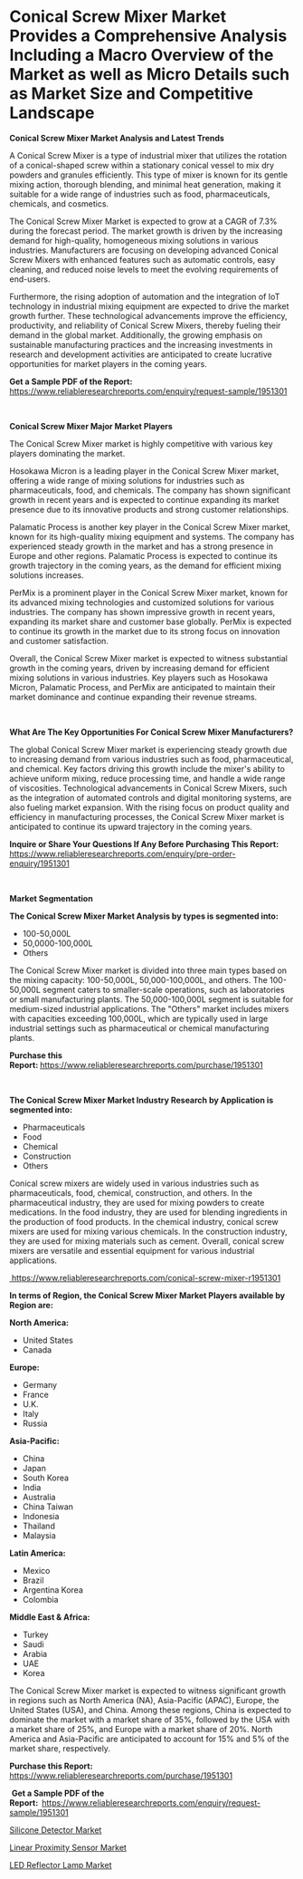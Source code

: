 <p><h1>Conical Screw Mixer Market Provides a Comprehensive Analysis Including a Macro Overview of the Market as well as Micro Details such as Market Size and Competitive Landscape</h1></p><p><strong>Conical Screw Mixer Market Analysis and Latest Trends</strong></p>
<p><p>A Conical Screw Mixer is a type of industrial mixer that utilizes the rotation of a conical-shaped screw within a stationary conical vessel to mix dry powders and granules efficiently. This type of mixer is known for its gentle mixing action, thorough blending, and minimal heat generation, making it suitable for a wide range of industries such as food, pharmaceuticals, chemicals, and cosmetics.</p><p>The Conical Screw Mixer Market is expected to grow at a CAGR of 7.3% during the forecast period. The market growth is driven by the increasing demand for high-quality, homogeneous mixing solutions in various industries. Manufacturers are focusing on developing advanced Conical Screw Mixers with enhanced features such as automatic controls, easy cleaning, and reduced noise levels to meet the evolving requirements of end-users.</p><p>Furthermore, the rising adoption of automation and the integration of IoT technology in industrial mixing equipment are expected to drive the market growth further. These technological advancements improve the efficiency, productivity, and reliability of Conical Screw Mixers, thereby fueling their demand in the global market. Additionally, the growing emphasis on sustainable manufacturing practices and the increasing investments in research and development activities are anticipated to create lucrative opportunities for market players in the coming years.</p></p>
<p><strong>Get a Sample PDF of the Report:&nbsp;</strong> <a href="https://www.reliableresearchreports.com/enquiry/request-sample/1951301">https://www.reliableresearchreports.com/enquiry/request-sample/1951301</a></p>
<p>&nbsp;</p>
<p><strong>Conical Screw Mixer Major Market Players</strong></p>
<p><p>The Conical Screw Mixer market is highly competitive with various key players dominating the market. </p><p>Hosokawa Micron is a leading player in the Conical Screw Mixer market, offering a wide range of mixing solutions for industries such as pharmaceuticals, food, and chemicals. The company has shown significant growth in recent years and is expected to continue expanding its market presence due to its innovative products and strong customer relationships.</p><p>Palamatic Process is another key player in the Conical Screw Mixer market, known for its high-quality mixing equipment and systems. The company has experienced steady growth in the market and has a strong presence in Europe and other regions. Palamatic Process is expected to continue its growth trajectory in the coming years, as the demand for efficient mixing solutions increases.</p><p>PerMix is a prominent player in the Conical Screw Mixer market, known for its advanced mixing technologies and customized solutions for various industries. The company has shown impressive growth in recent years, expanding its market share and customer base globally. PerMix is expected to continue its growth in the market due to its strong focus on innovation and customer satisfaction.</p><p>Overall, the Conical Screw Mixer market is expected to witness substantial growth in the coming years, driven by increasing demand for efficient mixing solutions in various industries. Key players such as Hosokawa Micron, Palamatic Process, and PerMix are anticipated to maintain their market dominance and continue expanding their revenue streams.</p></p>
<p>&nbsp;</p>
<p><strong>What Are The Key Opportunities For Conical Screw Mixer Manufacturers?</strong></p>
<p><p>The global Conical Screw Mixer market is experiencing steady growth due to increasing demand from various industries such as food, pharmaceutical, and chemical. Key factors driving this growth include the mixer's ability to achieve uniform mixing, reduce processing time, and handle a wide range of viscosities. Technological advancements in Conical Screw Mixers, such as the integration of automated controls and digital monitoring systems, are also fueling market expansion. With the rising focus on product quality and efficiency in manufacturing processes, the Conical Screw Mixer market is anticipated to continue its upward trajectory in the coming years.</p></p>
<p><strong>Inquire or Share Your Questions If Any Before Purchasing This Report:</strong> <a href="https://www.reliableresearchreports.com/enquiry/pre-order-enquiry/1951301">https://www.reliableresearchreports.com/enquiry/pre-order-enquiry/1951301</a></p>
<p>&nbsp;</p>
<p><strong>Market Segmentation</strong></p>
<p><strong>The Conical Screw Mixer Market Analysis by types is segmented into:</strong></p>
<p><ul><li>100-50,000L</li><li>50,0000-100,000L</li><li>Others</li></ul></p>
<p><p>The Conical Screw Mixer market is divided into three main types based on the mixing capacity: 100-50,000L, 50,000-100,000L, and others. The 100-50,000L segment caters to smaller-scale operations, such as laboratories or small manufacturing plants. The 50,000-100,000L segment is suitable for medium-sized industrial applications. The "Others" market includes mixers with capacities exceeding 100,000L, which are typically used in large industrial settings such as pharmaceutical or chemical manufacturing plants.</p></p>
<p><strong>Purchase this Report:&nbsp;</strong><a href="https://www.reliableresearchreports.com/purchase/1951301">https://www.reliableresearchreports.com/purchase/1951301</a></p>
<p>&nbsp;</p>
<p><strong>The Conical Screw Mixer Market Industry Research by Application is segmented into:</strong></p>
<p><ul><li>Pharmaceuticals</li><li>Food</li><li>Chemical</li><li>Construction</li><li>Others</li></ul></p>
<p><p>Conical screw mixers are widely used in various industries such as pharmaceuticals, food, chemical, construction, and others. In the pharmaceutical industry, they are used for mixing powders to create medications. In the food industry, they are used for blending ingredients in the production of food products. In the chemical industry, conical screw mixers are used for mixing various chemicals. In the construction industry, they are used for mixing materials such as cement. Overall, conical screw mixers are versatile and essential equipment for various industrial applications.</p></p>
<p><a href="https://www.reliableresearchreports.com/conical-screw-mixer-r1951301">&nbsp;https://www.reliableresearchreports.com/conical-screw-mixer-r1951301</a></p>
<p><strong>In terms of Region, the Conical Screw Mixer Market Players available by Region are:</strong></p>
<p>
    <p> <strong> North America: </strong>
        <ul>
            <li>United States</li>
            <li>Canada</li>
        </ul>
        </p> 
    <p> <strong> Europe: </strong>
        <ul>
            <li>Germany</li>
            <li>France</li>
            <li>U.K.</li>
            <li>Italy</li>
            <li>Russia</li>
        </ul>
        </p> 
    <p> <strong> Asia-Pacific: </strong>
        <ul>
            <li>China</li>
            <li>Japan</li>
            <li>South Korea</li>
            <li>India</li>
            <li>Australia</li>
            <li>China Taiwan</li>
            <li>Indonesia</li>
            <li>Thailand</li>
            <li>Malaysia</li>
        </ul>
        </p> 
    <p> <strong> Latin America: </strong>
        <ul>
            <li>Mexico</li>
            <li>Brazil</li>
            <li>Argentina Korea</li>
            <li>Colombia</li>
        </ul>
        </p> 
    <p> <strong> Middle East & Africa: </strong>
        <ul>
            <li>Turkey</li>
            <li>Saudi</li>
            <li>Arabia</li>
            <li>UAE</li>
            <li>Korea</li>
        </ul>
    </p>
    </p>
<p><p>The Conical Screw Mixer market is expected to witness significant growth in regions such as North America (NA), Asia-Pacific (APAC), Europe, the United States (USA), and China. Among these regions, China is expected to dominate the market with a market share of 35%, followed by the USA with a market share of 25%, and Europe with a market share of 20%. North America and Asia-Pacific are anticipated to account for 15% and 5% of the market share, respectively.</p></p>
<p><strong>Purchase this Report: </strong><a href="https://www.reliableresearchreports.com/purchase/1951301">https://www.reliableresearchreports.com/purchase/1951301</a></p>
<p>&nbsp;<strong>Get a Sample PDF of the Report:&nbsp;&nbsp;</strong><a href="https://www.reliableresearchreports.com/enquiry/request-sample/1951301">https://www.reliableresearchreports.com/enquiry/request-sample/1951301</a></p>
<p><strong></strong></p>
<p><p><a href="https://www.linkedin.com/pulse/silicone-detector-market-trends-forecast-competitive-analysis-qxadf?trackingId=2osiVJJZvSsX1cwm7OiPfg%3D%3D">Silicone Detector Market</a></p><p><a href="https://www.linkedin.com/pulse/linear-proximity-sensor-market-insight-trends-growth-forecasted-bbabf?trackingId=i8UEww7aGHeBJ7wgk1tLAA%3D%3D">Linear Proximity Sensor Market</a></p><p><a href="https://www.linkedin.com/pulse/led-reflector-lamp-market-insight-trends-growth-forecasted-4zkic?trackingId=DtYHY5HE22EkI2G0eO8D0g%3D%3D">LED Reflector Lamp Market</a></p></p>
